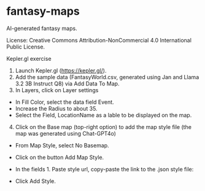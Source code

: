 # fantasy-maps
AI-generated fantasy maps.

License: Creative Commons Attribution-NonCommercial 4.0 International Public License.

Kepler.gl exercise
1. Launch Kepler.gl (https://kepler.gl/).
2. Add the sample data (FantasyWorld.csv, generated using Jan and Llama 3.2 3B Instruct Q8) via Add Data To Map.
3. In Layers, click on Layer settings
  - In Fill Color, select the data field Event.
  - Increase the Radius to about 35.
  - Select the Field, LocationName as a lable to be displayed on the map.
4. Click on the Base map (top-right option) to add the map style file (the map was generated using Chat-GPT4o)
  - From Map Style, select No Basemap.
  - Click on the button Add Map Style.
  - In the fields 1. Paste style url, copy-paste the link to the .json style file:
    
  - Click Add Style.
